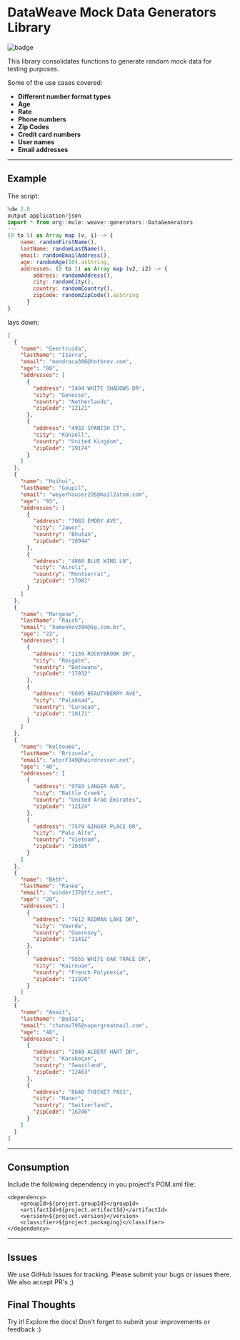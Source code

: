 # DataWeave Mock Data Generators Library

![badge](https://github.com/mulesoft-consulting/data-weave-mock-data-generators/workflows/Pipeline/badge.svg)

This library consolidates functions to generate random mock data for testing purposes.

Some of the use cases covered:

- **Different number format types**
- **Age**
- **Rate**
- **Phone numbers**
- **Zip Codes**
- **Credit card numbers**
- **User names**
- **Email addresses**

__________________________________________
## Example

The script:

```javascript
%dw 2.0
output application/json
import * from org::mule::weave::generators::DataGenerators
---
(0 to 5) as Array map (v, i) -> {
    name: randomFirstName(),
    lastName: randomLastName(),
    email: randomEmailAddress(),
    age: randomAge(10).asString,
    addresses: (0 to 1) as Array map (v2, i2) -> {
        address: randomAddress(),
        city: randomCity(),
        country: randomCountry(),
        zipCode: randomZipCode().asString
      }
}

```

lays down:

```json
[
  {
    "name": "Geertruida",
    "lastName": "Izarra",
    "email": "mendraca306@hotbrev.com",
    "age": "88",
    "addresses": [
      {
        "address": "7494 WHITE SHADOWS DR",
        "city": "Gonesse",
        "country": "Netherlands",
        "zipCode": "12121"
      },
      {
        "address": "4932 SPANISH CT",
        "city": "Künzell",
        "country": "United Kingdom",
        "zipCode": "19174"
      }
    ]
  },
  {
    "name": "Huihui",
    "lastName": "Goupil",
    "email": "weyerhauser295@mail2atom.com",
    "age": "93",
    "addresses": [
      {
        "address": "7083 EMORY AVE",
        "city": "Jawor",
        "country": "Bhutan",
        "zipCode": "18944"
      },
      {
        "address": "4868 BLUE WING LN",
        "city": "Airoli",
        "country": "Montserrat",
        "zipCode": "17981"
      }
    ]
  },
  {
    "name": "Margene",
    "lastName": "Raich",
    "email": "hamenkov394@ig.com.br",
    "age": "22",
    "addresses": [
      {
        "address": "1139 ROCKYBROOK DR",
        "city": "Reigate",
        "country": "Botswana",
        "zipCode": "17932"
      },
      {
        "address": "6695 BEAUTYBERRY AVE",
        "city": "Palakkad",
        "country": "Curacao",
        "zipCode": "10171"
      }
    ]
  },
  {
    "name": "Keltouma",
    "lastName": "Brizuela",
    "email": "atorf349@hairdresser.net",
    "age": "40",
    "addresses": [
      {
        "address": "9783 LANGER AVE",
        "city": "Battle Creek",
        "country": "United Arab Emirates",
        "zipCode": "12124"
      },
      {
        "address": "7579 GINGER PLACE DR",
        "city": "Palo Alto",
        "country": "Vietnam",
        "zipCode": "10385"
      }
    ]
  },
  {
    "name": "Beth",
    "lastName": "Ranea",
    "email": "winder137@tfz.net",
    "age": "20",
    "addresses": [
      {
        "address": "7612 REDMAN LAKE DR",
        "city": "Voerde",
        "country": "Guernsey",
        "zipCode": "11412"
      },
      {
        "address": "9555 WHITE OAK TRACE DR",
        "city": "Kairouan",
        "country": "French Polynesia",
        "zipCode": "11920"
      }
    ]
  },
  {
    "name": "Anait",
    "lastName": "Bedia",
    "email": "chanov795@supergreatmail.com",
    "age": "48",
    "addresses": [
      {
        "address": "2049 ALBERT HART DR",
        "city": "Karakoçan",
        "country": "Swaziland",
        "zipCode": "12463"
      },
      {
        "address": "8640 THICKET PASS",
        "city": "Maner",
        "country": "Switzerland",
        "zipCode": "16246"
      }
    ]
  }
]
```


__________________________________________
## Consumption

Include the following dependency in you project's POM.xml file:

```
<dependency>
    <groupId>${project.groupId}</groupId>
    <artifactId>${project.artifactId}</artifactId>
    <version>${project.version}</version>
    <classifier>${project.packaging}</classifier>
</dependency>
```

__________________________________________

## Issues
We use GitHub Issues for tracking. Please submit your bugs or issues there. We also accept PR's ;)

## Final Thoughts

Try it! Explore the docs! Don't forget to submit your improvements or feedback :)





